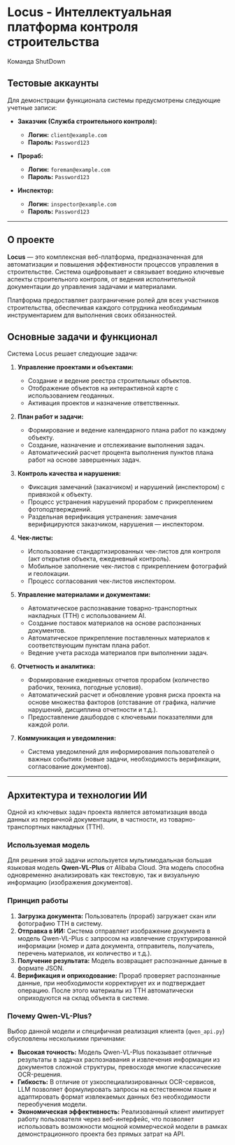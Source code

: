 # Locus - Интеллектуальная платформа контроля строительства

Команда ShutDown

## Тестовые аккаунты

Для демонстрации функционала системы предусмотрены следующие учетные записи:

- **Заказчик (Служба строительного контроля):**

  - **Логин:** `client@example.com`
  - **Пароль:** `Password123`
- **Прораб:**

  - **Логин:** `foreman@example.com`
  - **Пароль:** `Password123`
- **Инспектор:**

  - **Логин:** `inspector@example.com`
  - **Пароль:** `Password123`

---

## О проекте

**Locus** — это комплексная веб-платформа, предназначенная для автоматизации и повышения эффективности процессов управления в строительстве. Система оцифровывает и связывает воедино ключевые аспекты строительного контроля, от ведения исполнительной документации до управления задачами и материалами.

Платформа предоставляет разграничение ролей для всех участников строительства, обеспечивая каждого сотрудника необходимым инструментарием для выполнения своих обязанностей.

## Основные задачи и функционал

Система Locus решает следующие задачи:

1. **Управление проектами и объектами:**

   * Создание и ведение реестра строительных объектов.
   * Отображение объектов на интерактивной карте с использованием геоданных.
   * Активация проектов и назначение ответственных.
2. **План работ и задачи:**

   * Формирование и ведение календарного плана работ по каждому объекту.
   * Создание, назначение и отслеживание выполнения задач.
   * Автоматический расчет процента выполнения пунктов плана работ на основе завершенных задач.
3. **Контроль качества и нарушения:**

   * Фиксация замечаний (заказчиком) и нарушений (инспектором) с привязкой к объекту.
   * Процесс устранения нарушений прорабом с прикреплением фотоподтверждений.
   * Раздельная верификация устранения: замечания верифицируются заказчиком, нарушения — инспектором.
4. **Чек-листы:**

   * Использование стандартизированных чек-листов для контроля (акт открытия объекта, ежедневный контроль).
   * Мобильное заполнение чек-листов с прикреплением фотографий и геолокации.
   * Процесс согласования чек-листов инспектором.
5. **Управление материалами и документами:**

   * Автоматическое распознавание товарно-транспортных накладных (ТТН) с использованием AI.
   * Создание поставок материалов на основе распознанных документов.
   * Автоматическое прикрепление поставленных материалов к соответствующим пунктам плана работ.
   * Ведение учета расхода материалов при выполнении задач.
6. **Отчетность и аналитика:**

   * Формирование ежедневных отчетов прорабом (количество рабочих, техника, погодные условия).
   * Автоматический расчет и обновление уровня риска проекта на основе множества факторов (отставание от графика, наличие нарушений, дисциплина отчетности и т.д.).
   * Предоставление дашбордов с ключевыми показателями для каждой роли.
7.  **Коммуникация и уведомления:**
    *   Система уведомлений для информирования пользователей о важных событиях (новые задачи, необходимость верификации, согласование документов).

---

## Архитектура и технологии ИИ

Одной из ключевых задач проекта является автоматизация ввода данных из первичной документации, в частности, из товарно-транспортных накладных (ТТН).

### Используемая модель

Для решения этой задачи используется мультимодальная большая языковая модель **Qwen-VL-Plus** от Alibaba Cloud. Эта модель способна одновременно анализировать как текстовую, так и визуальную информацию (изображения документов).

### Принцип работы

1.  **Загрузка документа:** Пользователь (прораб) загружает скан или фотографию ТТН в систему.
2.  **Отправка в ИИ:** Система отправляет изображение документа в модель Qwen-VL-Plus с запросом на извлечение структурированной информации (номер и дата документа, отправитель, получатель, перечень материалов, их количество и т.д.).
3.  **Получение результата:** Модель возвращает распознанные данные в формате JSON.
4.  **Верификация и оприходование:** Прораб проверяет распознанные данные, при необходимости корректирует их и подтверждает операцию. После этого материалы из ТТН автоматически оприходуются на склад объекта в системе.

### Почему Qwen-VL-Plus?

Выбор данной модели и специфичная реализация клиента (`qwen_api.py`) обусловлены несколькими причинами:

*   **Высокая точность:** Модель Qwen-VL-Plus показывает отличные результаты в задачах распознавания и извлечения информации из документов сложной структуры, превосходя многие классические OCR-решения.
*   **Гибкость:** В отличие от узкоспециализированных OCR-сервисов, LLM позволяет формулировать запросы на естественном языке и адаптировать формат извлекаемых данных без необходимости переобучения модели.
*   **Экономическая эффективность:** Реализованный клиент имитирует работу пользователя через веб-интерфейс, что позволяет использовать возможности мощной коммерческой модели в рамках демонстрационного проекта без прямых затрат на API.
